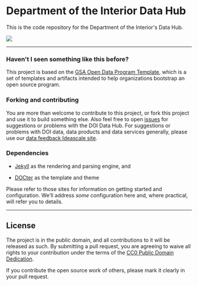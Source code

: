 # Department of the Interior Data Hub

This is the code repository for the Department of the Interior's Data Hub.

<img src="https://raw.githubusercontent.com/usinterior/doi-data-hub/gh-pages/assets/img/screenshot.png">

----

### Haven't I seen something like this before?

This project is based on the [GSA Open Data Program Template](https://github.com/GSA/open-data-program-template), which is a set of templates and artifacts intended to help organizations bootstrap an open source program.


### Forking and contributing

You are more than welcome to contribute to this project, or fork this project and use it to build something else. Also feel free to open [issues](https://github.com/usinterior/doi-data-hub/issues) for suggestions or problems with the DOI Data Hub. For suggestions or problems with DOI data, data products and data services generally, please use our [data feedback Ideascale site](http://usinterior.ideascale.com/a/ideafactory.do?id=26901&mode=top&discussionFilter=active.ideation).


### Dependencies

 - [Jekyll](http://jekyllrb.com/) as the rendering and parsing engine, and

 - [DOCter](https://github.com/CFPB/DOCter) as the template and theme

Please refer to those sites for information on getting started and configuration. We'll address
_some_ configuration here and, where practical, will refer you to details.


----

## License

The project is in the public domain, and all contributions to it will be released as such. By submitting a pull request, you are agreeing to waive all rights to your contribution under the terms of the [CC0 Public Domain Dedication](http://creativecommons.org/publicdomain/zero/1.0/).

If you contribute the open source work of others, please mark it clearly in your pull request.